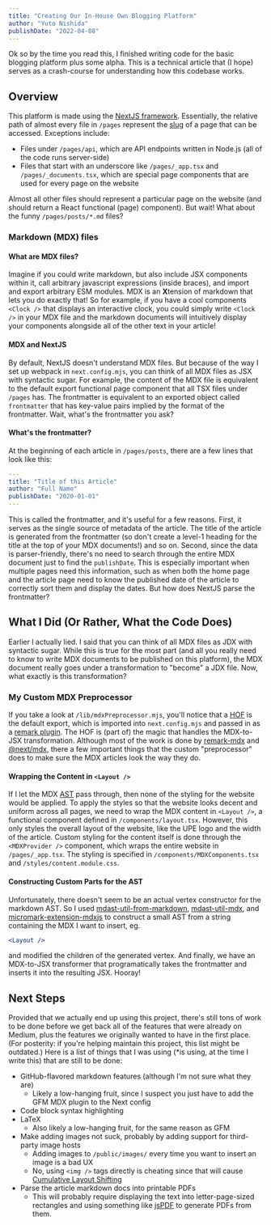 ```yaml
---
title: "Creating Our In-House Own Blogging Platform"
author: "Yuto Nishida"
publishDate: "2022-04-08"
---
```


Ok so by the time you read this, I finished writing code for the basic blogging platform plus some alpha. This is a technical article that (I hope) serves as a crash-course for understanding how this codebase works.

## Overview
This platform is made using the [NextJS framework](https://nextjs.org/). Essentially, the relative path of almost every file in `/pages` represent the [slug](https://developer.mozilla.org/en-US/docs/Glossary/Slug) of a page that can be accessed. Exceptions include:

- Files under `/pages/api`, which are API endpoints written in Node.js (all of the code runs server-side)
- Files that start with an underscore like `/pages/_app.tsx` and `/pages/_documents.tsx`, which are special page components that are used for every page on the website

Almost all other files should represent a particular page on the website (and should return a React functional (page) component). But wait! What about the funny `/pages/posts/*.md` files?

### Markdown (MDX) files
#### What are MDX files?
Imagine if you could write markdown, but also include JSX components within it, call arbitrary javascript expressions (inside braces), and import and export arbitrary ESM modules. MDX is an **X**tension of markdown that lets you do exactly that! So for example, if you have a cool components `<Clock />` that displays an interactive clock, you could simply write `<Clock />` in your MDX file and the markdown documents will intuitively display your components alongside all of the other text in your article!

#### MDX and NextJS
By default, NextJS doesn't understand MDX files. But because of the way I set up webpack in `next.config.mjs`, you can think of all MDX files as JSX with syntactic sugar. For example, the content of the MDX file is equivalent to the default export functional page component that all TSX files under `/pages` has. The frontmatter is equivalent to an exported object called `frontmatter` that has key-value pairs implied by the format of the frontmatter. Wait, what's the frontmatter you ask?

#### What's the frontmatter?
At the beginning of each article in `/pages/posts`, there are a few lines that look like this:

```yaml
---
title: "Title of this Article"
author: "Full Name"
publishDate: "2020-01-01"
---
```

This is called the frontmatter, and it's useful for a few reasons. First, it serves as the single source of metadata of the article. The title of the article is generated from the frontmatter (so don't create a level-1 heading for the title at the top of your MDX documents!) and so on. Second, since the data is parser-friendly, there's no need to search through the entire MDX document just to find the `publishDate`. This is especially important when multiple pages need this information, such as when both the home page and the article page need to know the published date of the article to correctly sort them and display the dates. But how does NextJS parse the frontmatter?

## What I Did (Or Rather, What the Code Does)
Earlier I actually lied. I said that you can think of all MDX files as JDX with syntactic sugar. While this is true for the most part (and all you really need to know to write MDX documents to be published on this platform), the MDX document really goes under a transformation to "become" a JDX file. Now, what exactly is this transformation?

### My Custom MDX Preprocessor
If you take a look at `/lib/mdxPreprocessor.mjs`, you'll notice that a [HOF](https://en.wikipedia.org/wiki/Higher-order_function) is the default export, which is imported into `next.config.mjs` and passed in as a [remark plugin](https://github.com/remarkjs/remark/blob/main/doc/plugins.md). The HOF is (part of) the magic that handles the MDX-to-JSX transformation. Although most of the work is done by [remark-mdx](https://www.npmjs.com/package/remark-mdx) and [@next/mdx](https://www.npmjs.com/package/@next/mdx), there a few important things that the custom "preprocessor" does to make sure the MDX articles look the way they do.

#### Wrapping the Content in `<Layout />`
If I let the MDX [AST](https://en.wikipedia.org/wiki/Abstract_syntax_tree) pass through, then none of the styling for the website would be applied. To apply the styles so that the website looks decent and uniform across all pages, we need to wrap the MDX content in `<Layout />`, a functional component defined in `/components/layout.tsx`. However, this only styles the overall layout of the website, like the UPE logo and the width of the article. Custom styling for the content itself is done through the `<MDXProvider />` component, which wraps the entire website in `/pages/_app.tsx`. The styling is specified in `/components/MDXComponents.tsx` and `/styles/content.module.css`.

#### Constructing Custom Parts for the AST
Unfortunately, there doesn't seem to be an actual vertex constructor for the markdown AST. So I used [mdast-util-from-markdown](https://github.com/syntax-tree/mdast-util-from-markdown), [mdast-util-mdx](https://github.com/syntax-tree/mdast-util-mdx), and [micromark-extension-mdxjs](https://github.com/micromark/micromark-extension-mdxjs) to construct a small AST from a string containing the MDX I want to insert, eg.

```jsx
<Layout />
```

and modified the children of the generated vertex. And finally, we have an MDX-to-JSX transformer that programatically takes the frontmatter and inserts it into the resulting JSX. Hooray!

## Next Steps
Provided that we actually end up using this project, there's still tons of work to be done before we get back all of the features that were already on Medium, plus the features we originally wanted to have in the first place. (For posterity: if you're helping maintain this project, this list might be outdated.) Here is a list of things that I was using (\*is using, at the time I write this) that are still to be done:

- GitHub-flavored markdown features (although I'm not sure what they are)
  - Likely a low-hanging fruit, since I suspect you just have to add the GFM MDX plugin to the Next config
- Code block syntax highlighting
- LaTeX
  - Also likely a low-hanging fruit, for the same reason as GFM
- Make adding images not suck, probably by adding support for third-party image hosts
  - Adding images to `/public/images/` every time you want to insert an image is a bad UX
  - No, using `<img />` tags directly is cheating since that will cause [Cumulative Layout Shifting](https://web.dev/cls/)
- Parse the article markdown docs into printable PDFs
  - This will probably require displaying the text into letter-page-sized rectangles and using something like [jsPDF](https://github.com/parallax/jsPDF) to generate PDFs from them.
